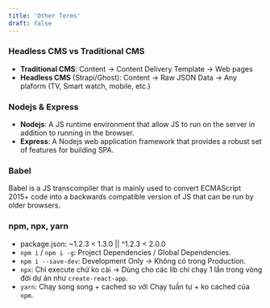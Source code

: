 ```yaml
---
title: 'Other Terms'
draft: false
---
```


### Headless CMS vs Traditional CMS

- **Traditional CMS**: Content -> Content Delivery Template -> Web pages
- **Headless CMS** (Strapi/Ghost): Content -> Raw JSON Data -> Any plaform (TV, Smart watch, mobile, etc.)

### Nodejs & Express

- **Nodejs**: A JS runtime environment that allow JS to run on the server in addition to running in the browser.
- **Express**: A Nodejs web application framework that provides a robust set of features for building SPA.

### Babel

Babel is a JS transcompiler that is mainly used to convert ECMAScript 2015+ code into a backwards compatible version of JS that can be run by older browsers.

### npm, npx, yarn

- package.json: ~1.2.3 < 1.3.0 || ^1.2.3 < 2.0.0
- `npm i` / `npm i -g`: Project Dependencies / Global Dependencies.
- `npm i --save-dev`: Development Only -> Không có trong Production.
- `npx`: Chỉ execute chứ ko cài -> Dùng cho các lib chỉ chạy 1 lần trong vòng đời dự án như `create-react-app`.
- `yarn`: Chạy song song + cached so với Chạy tuần tự + ko cached của `npm`.

